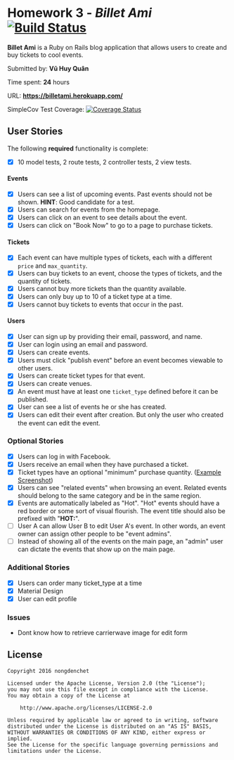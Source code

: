 # Homework 3 - *Billet Ami* [![Build Status](https://travis-ci.org/nongdenchet/coder_ticket.svg?branch=master)](https://travis-ci.org/nongdenchet/coder_ticket)

**Billet Ami** is a Ruby on Rails blog application that allows users to create and buy tickets to cool events. 

Submitted by: **Vũ Huy Quân**

Time spent: **24** hours

URL: **https://billetami.herokuapp.com/**

SimpleCov Test Coverage: [![Coverage Status](https://coveralls.io/repos/github/nongdenchet/coder_ticket/badge.svg?branch=master)](https://coveralls.io/github/nongdenchet/coder_ticket?branch=master)

## User Stories

The following **required** functionality is complete:

* [x] 10 model tests, 2 route tests, 2 controller tests, 2 view tests.

#### Events

* [x] Users can see a list of upcoming events. Past events should not be shown. **HINT**: Good candidate for a test.
* [x] Users can search for events from the homepage.
* [x] Users can click on an event to see details about the event. 
* [x] Users can click on "Book Now" to go to a page to purchase tickets.

#### Tickets

* [x] Each event can have multiple types of tickets, each with a different `price` and `max_quantity`. 
* [x] Users can buy tickets to an event, choose the types of tickets, and the quantity of tickets.
* [x] Users cannot buy more tickets than the quantity available.
* [x] Users can only buy up to 10 of a ticket type at a time.
* [x] Users cannot buy tickets to events that occur in the past. 

#### Users

* [x] User can sign up by providing their email, password, and name. 
* [x] User can login using an email and password. 
* [x] Users can create events. 
* [x] Users must click "publish event" before an event becomes viewable to other users. 
* [x] Users can create ticket types for that event. 
* [x] Users can create venues.
* [x] An event must have at least one `ticket_type` defined before it can be published. 
* [x] User can see a list of events he or she has created.
* [x] Users can edit their event after creation. But only the user who created the event can edit the event. 

### Optional Stories

* [x] Users can log in with Facebook.
* [x] Users receive an email when they have purchased a ticket.
* [x] Ticket types have an optional "minimum" purchase quantity. ([Example Screenshot](http://i.imgur.com/DOYtAR0.png))
* [x] Users can see "related events" when browsing an event. Related events should belong to the same category and be in the same region.
* [x] Events are automatically labeled as "Hot". "Hot" events should have a red border or some sort of visual flourish. The event title should also be prefixed with "**HOT:**".
* [ ] User A can allow User B to edit User A's event. In other words, an event owner can assign other people to be "event admins". 
* [ ] Instead of showing all of the events on the main page, an "admin" user can dictate the events that show up on the main page.

### Additional Stories
* [x] Users can order many ticket_type at a time
* [x] Material Design
* [x] User can edit profile

### Issues
* Dont know how to retrieve carrierwave image for edit form

## License

    Copyright 2016 nongdenchet

    Licensed under the Apache License, Version 2.0 (the "License");
    you may not use this file except in compliance with the License.
    You may obtain a copy of the License at

        http://www.apache.org/licenses/LICENSE-2.0

    Unless required by applicable law or agreed to in writing, software
    distributed under the License is distributed on an "AS IS" BASIS,
    WITHOUT WARRANTIES OR CONDITIONS OF ANY KIND, either express or implied.
    See the License for the specific language governing permissions and
    limitations under the License.
